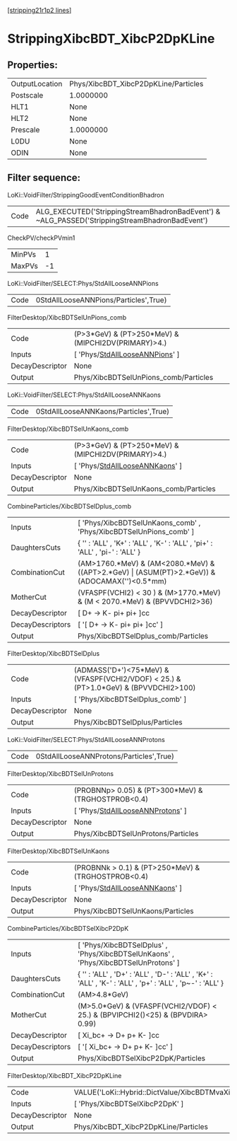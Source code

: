 [[stripping21r1p2 lines]](./stripping21r1p2-index)

# StrippingXibcBDT_XibcP2DpKLine

## Properties:

|                |                                      |
|----------------|--------------------------------------|
| OutputLocation | Phys/XibcBDT_XibcP2DpKLine/Particles |
| Postscale      | 1.0000000                            |
| HLT1           | None                                 |
| HLT2           | None                                 |
| Prescale       | 1.0000000                            |
| L0DU           | None                                 |
| ODIN           | None                                 |

## Filter sequence:

LoKi::VoidFilter/StrippingGoodEventConditionBhadron

|      |                                                                                                |
|------|------------------------------------------------------------------------------------------------|
| Code | ALG_EXECUTED('StrippingStreamBhadronBadEvent') & ~ALG_PASSED('StrippingStreamBhadronBadEvent') |

CheckPV/checkPVmin1

|        |     |
|--------|-----|
| MinPVs | 1   |
| MaxPVs | -1  |

LoKi::VoidFilter/SELECT:Phys/StdAllLooseANNPions

|      |                                       |
|------|---------------------------------------|
| Code | 0StdAllLooseANNPions/Particles',True) |

FilterDesktop/XibcBDTSelUnPions_comb

|                 |                                                                                           |
|-----------------|-------------------------------------------------------------------------------------------|
| Code            | (P\>3\*GeV) & (PT\>250\*MeV) & (MIPCHI2DV(PRIMARY)\>4.)                                   |
| Inputs          | [ 'Phys/[StdAllLooseANNPions](./stripping21r1p2-commonparticles-stdalllooseannpions)' ] |
| DecayDescriptor | None                                                                                      |
| Output          | Phys/XibcBDTSelUnPions_comb/Particles                                                     |

LoKi::VoidFilter/SELECT:Phys/StdAllLooseANNKaons

|      |                                       |
|------|---------------------------------------|
| Code | 0StdAllLooseANNKaons/Particles',True) |

FilterDesktop/XibcBDTSelUnKaons_comb

|                 |                                                                                           |
|-----------------|-------------------------------------------------------------------------------------------|
| Code            | (P\>3\*GeV) & (PT\>250\*MeV) & (MIPCHI2DV(PRIMARY)\>4.)                                   |
| Inputs          | [ 'Phys/[StdAllLooseANNKaons](./stripping21r1p2-commonparticles-stdalllooseannkaons)' ] |
| DecayDescriptor | None                                                                                      |
| Output          | Phys/XibcBDTSelUnKaons_comb/Particles                                                     |

CombineParticles/XibcBDTSelDplus_comb

|                  |                                                                                                         |
|------------------|---------------------------------------------------------------------------------------------------------|
| Inputs           | [ 'Phys/XibcBDTSelUnKaons_comb' , 'Phys/XibcBDTSelUnPions_comb' ]                                     |
| DaughtersCuts    | { '' : 'ALL' , 'K+' : 'ALL' , 'K-' : 'ALL' , 'pi+' : 'ALL' , 'pi-' : 'ALL' }                            |
| CombinationCut   | (AM\>1760.\*MeV) & (AM\<2080.\*MeV) & ((APT\>2.\*GeV) \| (ASUM(PT)\>2.\*GeV)) & (ADOCAMAX('')\<0.5\*mm) |
| MotherCut        | (VFASPF(VCHI2) \< 30 ) & (M\>1770.\*MeV) & (M \< 2070.\*MeV) & (BPVVDCHI2\>36)                          |
| DecayDescriptor  | [ D+ -\> K- pi+ pi+ ]cc                                                                               |
| DecayDescriptors | [ '[ D+ -\> K- pi+ pi+ ]cc' ]                                                                       |
| Output           | Phys/XibcBDTSelDplus_comb/Particles                                                                     |

FilterDesktop/XibcBDTSelDplus

|                 |                                                                                           |
|-----------------|-------------------------------------------------------------------------------------------|
| Code            | (ADMASS('D+')\<75\*MeV) & (VFASPF(VCHI2/VDOF) \< 25.) & (PT\>1.0\*GeV) & (BPVVDCHI2\>100) |
| Inputs          | [ 'Phys/XibcBDTSelDplus_comb' ]                                                         |
| DecayDescriptor | None                                                                                      |
| Output          | Phys/XibcBDTSelDplus/Particles                                                            |

LoKi::VoidFilter/SELECT:Phys/StdAllLooseANNProtons

|      |                                         |
|------|-----------------------------------------|
| Code | 0StdAllLooseANNProtons/Particles',True) |

FilterDesktop/XibcBDTSelUnProtons

|                 |                                                                                               |
|-----------------|-----------------------------------------------------------------------------------------------|
| Code            | (PROBNNp\> 0.05) & (PT\>300\*MeV) & (TRGHOSTPROB\<0.4)                                        |
| Inputs          | [ 'Phys/[StdAllLooseANNProtons](./stripping21r1p2-commonparticles-stdalllooseannprotons)' ] |
| DecayDescriptor | None                                                                                          |
| Output          | Phys/XibcBDTSelUnProtons/Particles                                                            |

FilterDesktop/XibcBDTSelUnKaons

|                 |                                                                                           |
|-----------------|-------------------------------------------------------------------------------------------|
| Code            | (PROBNNk \> 0.1) & (PT\>250\*MeV) & (TRGHOSTPROB\<0.4)                                    |
| Inputs          | [ 'Phys/[StdAllLooseANNKaons](./stripping21r1p2-commonparticles-stdalllooseannkaons)' ] |
| DecayDescriptor | None                                                                                      |
| Output          | Phys/XibcBDTSelUnKaons/Particles                                                          |

CombineParticles/XibcBDTSelXibcP2DpK

|                  |                                                                                                           |
|------------------|-----------------------------------------------------------------------------------------------------------|
| Inputs           | [ 'Phys/XibcBDTSelDplus' , 'Phys/XibcBDTSelUnKaons' , 'Phys/XibcBDTSelUnProtons' ]                      |
| DaughtersCuts    | { '' : 'ALL' , 'D+' : 'ALL' , 'D-' : 'ALL' , 'K+' : 'ALL' , 'K-' : 'ALL' , 'p+' : 'ALL' , 'p~-' : 'ALL' } |
| CombinationCut   | (AM\>4.8\*GeV)                                                                                            |
| MotherCut        | (M\>5.0\*GeV) & (VFASPF(VCHI2/VDOF) \< 25.) & (BPVIPCHI2()\<25) & (BPVDIRA\> 0.99)                        |
| DecayDescriptor  | [ Xi_bc+ -\> D+ p+ K- ]cc                                                                               |
| DecayDescriptors | [ '[ Xi_bc+ -\> D+ p+ K- ]cc' ]                                                                       |
| Output           | Phys/XibcBDTSelXibcP2DpK/Particles                                                                        |

FilterDesktop/XibcBDT_XibcP2DpKLine

|                 |                                                            |
|-----------------|------------------------------------------------------------|
| Code            | VALUE('LoKi::Hybrid::DictValue/XibcBDTMvaXibcP2DpK')\>0.02 |
| Inputs          | [ 'Phys/XibcBDTSelXibcP2DpK' ]                           |
| DecayDescriptor | None                                                       |
| Output          | Phys/XibcBDT_XibcP2DpKLine/Particles                       |
